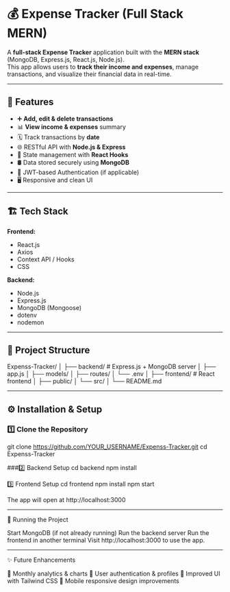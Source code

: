 # 💰 Expense Tracker (Full Stack MERN)

A **full-stack Expense Tracker** application built with the **MERN stack** (MongoDB, Express.js, React.js, Node.js).  
This app allows users to **track their income and expenses**, manage transactions, and visualize their financial data in real-time.

---

## 🚀 Features

- ➕ **Add, edit & delete transactions**
- 📊 **View income & expenses** summary
- 🗓️ Track transactions by **date**
- 🌐 RESTful API with **Node.js & Express**
- 🧠 State management with **React Hooks**
- 🛢️ Data stored securely using **MongoDB**
- 🔐 JWT-based Authentication (if applicable)
- 🖥️ Responsive and clean UI

---

## 🏗️ Tech Stack

**Frontend:**  
- React.js  
- Axios  
- Context API / Hooks  
- CSS

**Backend:**  
- Node.js  
- Express.js  
- MongoDB (Mongoose)  
- dotenv  
- nodemon

---

## 📂 Project Structure

Expenss-Tracker/
│
├── backend/ # Express.js + MongoDB server
│ ├── app.js
│ ├── models/
│ ├── routes/
│ └── .env
│
├── frontend/ # React frontend
│ ├── public/
│ └── src/
│
└── README.md

---

## ⚙️ Installation & Setup

### 1️⃣ Clone the Repository

git clone https://github.com/YOUR_USERNAME/Expenss-Tracker.git
cd Expenss-Tracker

###2️⃣ Backend Setup
cd backend
npm install


3️⃣ Frontend Setup
cd frontend
npm install
npm start

The app will open at http://localhost:3000

---

🧪 Running the Project

Start MongoDB (if not already running)
Run the backend server
Run the frontend in another terminal
Visit http://localhost:3000
 to use the app.
 
---

✨ Future Enhancements

📅 Monthly analytics & charts
👤 User authentication & profiles
🌈 Improved UI with Tailwind CSS
📱 Mobile responsive design improvements
